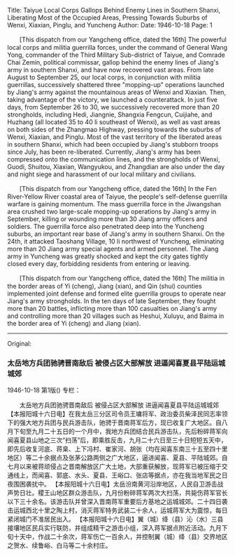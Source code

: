 Title: Taiyue Local Corps Gallops Behind Enemy Lines in Southern Shanxi, Liberating Most of the Occupied Areas, Pressing Towards Suburbs of Wenxi, Xiaxian, Pinglu, and Yuncheng
Author:
Date: 1946-10-18
Page: 1

　　[This dispatch from our Yangcheng office, dated the 16th] The powerful local corps and militia guerrilla forces, under the command of General Wang Yong, commander of the Third Military Sub-district of Taiyue, and Comrade Chai Zemin, political commissar, gallop behind the enemy lines of Jiang's army in southern Shanxi, and have now recovered vast areas. From late August to September 25, our local corps, in conjunction with militia guerrillas, successively shattered three "mopping-up" operations launched by Jiang's army against the mountainous areas of Wenxi and Xiaxian. Then, taking advantage of the victory, we launched a counterattack. In just five days, from September 26 to 30, we successively recovered more than 20 strongholds, including Hedi, Jiangnie, Shangxia Fengcun, Cuijiahe, and Huzhang (all located 35 to 40 li southeast of Wenxi), as well as vast areas on both sides of the Zhangmao Highway, pressing towards the suburbs of Wenxi, Xiaxian, and Pinglu. Most of the vast territory of the liberated areas in southern Shanxi, which had been occupied by Jiang's stubborn troops since July, has been re-liberated. Currently, Jiang's army has been compressed onto the communication lines, and the strongholds of Wenxi, Guodi, Shuitou, Xiaxian, Wangyukou, and Zhangdian are also under the day and night siege and harassment of our local military and civilians.

　　[This dispatch from our Yangcheng office, dated the 16th] In the Fen River-Yellow River coastal area of Taiyue, the people's self-defense guerrilla warfare is gaining momentum. The mass guerrilla force in the Jiwangshan area crushed two large-scale mopping-up operations by Jiang's army in September, killing or wounding more than 30 Jiang army officers and soldiers. The guerrilla force also penetrated deep into the Yuncheng suburbs, an important rear base of Jiang's army in southern Shanxi. On the 24th, it attacked Taoshang Village, 10 li northwest of Yuncheng, eliminating more than 20 Jiang army special agents and armed personnel. The Jiang army in Yuncheng was greatly shocked and kept the city gates tightly closed every day, forbidding residents from entering or leaving.

　　[This dispatch from our Yangcheng office, dated the 16th] The militia in the border areas of Yi (cheng), Jiang (xian), and Qin (shui) counties implemented joint defense and formed elite guerrilla groups to operate near Jiang's army strongholds. In the ten days of late September, they fought more than 20 battles, inflicting more than 100 casualties on Jiang's army and controlling more than 20 villages such as Heshui, Xuluyu, and Baima in the border area of Yi (cheng) and Jiang (xian).



<hr /> 

Original: 


### 太岳地方兵团驰骋晋南敌后  被侵占区大部解放   进逼闻喜夏县平陆运城城郊

1946-10-18
第1版()
专栏：

　　太岳地方兵团驰骋晋南敌后
    被侵占区大部解放
    进逼闻喜夏县平陆运城城郊
    【本报阳城十六日电】在我太岳三分区司令员王墉将军、政治委员柴泽民同志率领下的强大地方兵团与民兵游击队，驰骋于晋南蒋军后方，现已收复广大地区。自八月下旬至九月二十五日的一个月中，我地方兵团结合民兵游击队，先后粉碎蒋军向闻喜夏县山地之三次“扫荡”后，即乘胜反击，九月二十六日至三十日短短五天中，即先后收复河底、蒋臬、上下冯村、崔家河、胡张（均在闻喜东南三十五至四十里地区）等二十余据点及张茅公路两侧之广大地区，逼进闻喜、夏县、平陆城郊。自七月以来被蒋顽侵占之晋南解放区广大土地，大部重获解放，现蒋军已被压缩于交通线上，而闻喜、郭底、水头、夏县、王峪口、张店等据点，亦在我当地军民之日夜围困袭扰中。
    【本报阳城十六日电】太岳汾南黄河沿岸地区，人民自卫游击战声势日壮。稷王山地区群众游击队，九月份粉碎蒋军两次大扫荡，共毙伤蒋军官长以下三十余名。该游击队并曾深入晋南蒋军重要后方基地之运城城郊。二十四日袭击运城西北十里之陶上村，消灭蒋军特务武装二十余人，运城蒋军大为震惊，每日紧闭城门不准居民出入。
    【本报阳城十六日电】翼（城）绛（县）沁（水）三县接壤地区民兵实行联防，并组成精干之游击小组，深入蒋军据点附近活动。九月下旬十天中，作战二十余次，蒋军伤亡一百余人，并控制翼（城）绛（县）交界地区之贺水、续鲁峪、白马等二十余村庄。
